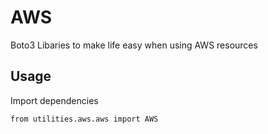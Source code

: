 # AWS
Boto3 Libaries to make life easy when using AWS resources

## Usage
Import dependencies

```python3
from utilities.aws.aws import AWS
```